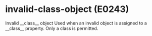 # invalid-class-object (E0243)

Invalid \_\_class\_\_ object Used when an invalid object is assigned to
a \_\_class\_\_ property. Only a class is permitted.
